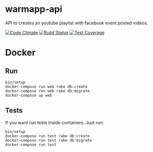 # warmapp-api

API to creates an youtube playlist with facebook event posted videos.

[![Code Climate](https://codeclimate.com/github/WarmApp/warmapp-api/badges/gpa.svg)](https://codeclimate.com/github/WarmApp/warmapp-api) [![Build Status](https://snap-ci.com/WarmApp/warmapp-api/branch/master/build_image)](https://snap-ci.com/WarmApp/warmapp-api/branch/master) [![Test Coverage](https://codeclimate.com/github/WarmApp/warmapp-api/badges/coverage.svg)](https://codeclimate.com/github/WarmApp/warmapp-api/coverage)

# Docker

## Run

```
bin/setup
docker-compose run web rake db:create
docker-compose run web rake db:migrate
docker-compose up web
```

## Tests

If you want run tests inside containers. Just run:

```
bin/setup
docker-compose run test rake db:create
docker-compose run test rake db:migrate
docker-compose run test
```
